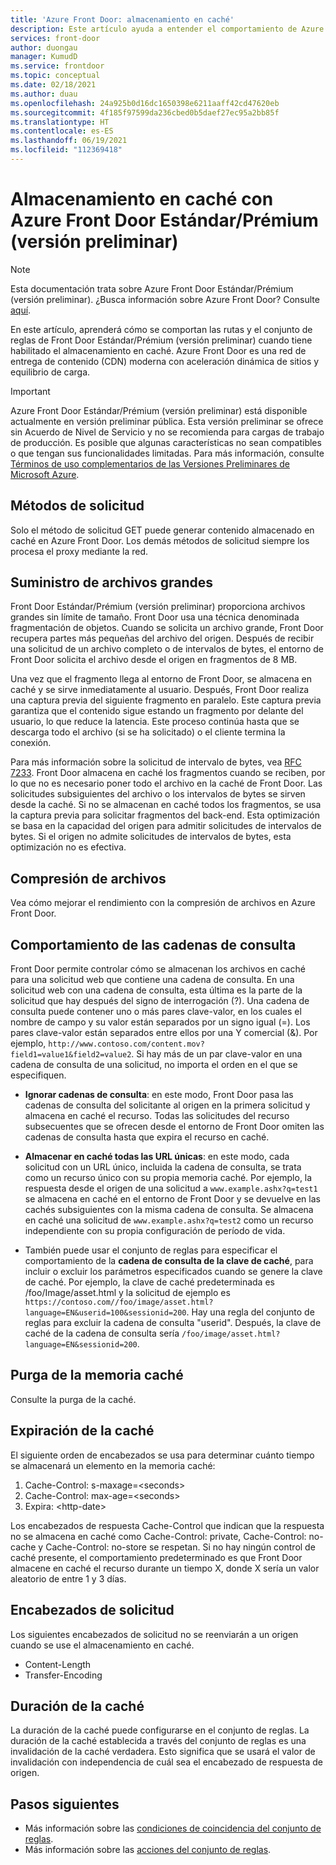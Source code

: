 ```yaml
---
title: 'Azure Front Door: almacenamiento en caché'
description: Este artículo ayuda a entender el comportamiento de Azure Front Door Estándar/Prémium con reglas de enrutamiento que han habilitado el almacenamiento en caché.
services: front-door
author: duongau
manager: KumudD
ms.service: frontdoor
ms.topic: conceptual
ms.date: 02/18/2021
ms.author: duau
ms.openlocfilehash: 24a925b0d16dc1650398e6211aaff42cd47620eb
ms.sourcegitcommit: 4f185f97599da236cbed0b5daef27ec95a2bb85f
ms.translationtype: HT
ms.contentlocale: es-ES
ms.lasthandoff: 06/19/2021
ms.locfileid: "112369418"
---
```

# <a name="caching-with-azure-front-door-standardpremium-preview"></a>Almacenamiento en caché con Azure Front Door Estándar/Prémium (versión preliminar)

> [!Note]
> Esta documentación trata sobre Azure Front Door Estándar/Prémium (versión preliminar). ¿Busca información sobre Azure Front Door? Consulte [aquí](../front-door-overview.md).

En este artículo, aprenderá cómo se comportan las rutas y el conjunto de reglas de Front Door Estándar/Prémium (versión preliminar) cuando tiene habilitado el almacenamiento en caché. Azure Front Door es una red de entrega de contenido (CDN) moderna con aceleración dinámica de sitios y equilibrio de carga.

> [!IMPORTANT]
> Azure Front Door Estándar/Prémium (versión preliminar) está disponible actualmente en versión preliminar pública.
> Esta versión preliminar se ofrece sin Acuerdo de Nivel de Servicio y no se recomienda para cargas de trabajo de producción. Es posible que algunas características no sean compatibles o que tengan sus funcionalidades limitadas.
> Para más información, consulte [Términos de uso complementarios de las Versiones Preliminares de Microsoft Azure](https://azure.microsoft.com/support/legal/preview-supplemental-terms/).

## <a name="request-methods"></a>Métodos de solicitud

Solo el método de solicitud GET puede generar contenido almacenado en caché en Azure Front Door. Los demás métodos de solicitud siempre los procesa el proxy mediante la red.

## <a name="delivery-of-large-files"></a>Suministro de archivos grandes

Front Door Estándar/Prémium (versión preliminar) proporciona archivos grandes sin límite de tamaño. Front Door usa una técnica denominada fragmentación de objetos. Cuando se solicita un archivo grande, Front Door recupera partes más pequeñas del archivo del origen. Después de recibir una solicitud de un archivo completo o de intervalos de bytes, el entorno de Front Door solicita el archivo desde el origen en fragmentos de 8 MB.

Una vez que el fragmento llega al entorno de Front Door, se almacena en caché y se sirve inmediatamente al usuario. Después, Front Door realiza una captura previa del siguiente fragmento en paralelo. Este captura previa garantiza que el contenido sigue estando un fragmento por delante del usuario, lo que reduce la latencia. Este proceso continúa hasta que se descarga todo el archivo (si se ha solicitado) o el cliente termina la conexión.

Para más información sobre la solicitud de intervalo de bytes, vea [RFC 7233](https://www.rfc-editor.org/info/rfc7233).
Front Door almacena en caché los fragmentos cuando se reciben, por lo que no es necesario poner todo el archivo en la caché de Front Door. Las solicitudes subsiguientes del archivo o los intervalos de bytes se sirven desde la caché. Si no se almacenan en caché todos los fragmentos, se usa la captura previa para solicitar fragmentos del back-end. Esta optimización se basa en la capacidad del origen para admitir solicitudes de intervalos de bytes. Si el origen no admite solicitudes de intervalos de bytes, esta optimización no es efectiva.

## <a name="file-compression"></a>Compresión de archivos

Vea cómo mejorar el rendimiento con la compresión de archivos en Azure Front Door.

## <a name="query-string-behavior"></a>Comportamiento de las cadenas de consulta

Front Door permite controlar cómo se almacenan los archivos en caché para una solicitud web que contiene una cadena de consulta. En una solicitud web con una cadena de consulta, esta última es la parte de la solicitud que hay después del signo de interrogación (?). Una cadena de consulta puede contener uno o más pares clave-valor, en los cuales el nombre de campo y su valor están separados por un signo igual (=). Los pares clave-valor están separados entre ellos por una Y comercial (&). Por ejemplo, `http://www.contoso.com/content.mov?field1=value1&field2=value2`. Si hay más de un par clave-valor en una cadena de consulta de una solicitud, no importa el orden en el que se especifiquen.

* **Ignorar cadenas de consulta**: en este modo, Front Door pasa las cadenas de consulta del solicitante al origen en la primera solicitud y almacena en caché el recurso. Todas las solicitudes del recurso subsecuentes que se ofrecen desde el entorno de Front Door omiten las cadenas de consulta hasta que expira el recurso en caché.

* **Almacenar en caché todas las URL únicas**: en este modo, cada solicitud con un URL único, incluida la cadena de consulta, se trata como un recurso único con su propia memoria caché. Por ejemplo, la respuesta desde el origen de una solicitud a `www.example.ashx?q=test1` se almacena en caché en el entorno de Front Door y se devuelve en las cachés subsiguientes con la misma cadena de consulta. Se almacena en caché una solicitud de `www.example.ashx?q=test2` como un recurso independiente con su propia configuración de período de vida.
* También puede usar el conjunto de reglas para especificar el comportamiento de la **cadena de consulta de la clave de caché**, para incluir o excluir los parámetros especificados cuando se genere la clave de caché. Por ejemplo, la clave de caché predeterminada es /foo/Image/asset.html y la solicitud de ejemplo es `https://contoso.com//foo/image/asset.html?language=EN&userid=100&sessionid=200`. Hay una regla del conjunto de reglas para excluir la cadena de consulta "userid". Después, la clave de caché de la cadena de consulta sería `/foo/image/asset.html?language=EN&sessionid=200`.

## <a name="cache-purge"></a>Purga de la memoria caché

Consulte la purga de la caché.

## <a name="cache-expiration"></a>Expiración de la caché
El siguiente orden de encabezados se usa para determinar cuánto tiempo se almacenará un elemento en la memoria caché:</br>
1. Cache-Control: s-maxage=\<seconds>
2. Cache-Control: max-age=\<seconds>
3. Expira: \<http-date>

Los encabezados de respuesta Cache-Control que indican que la respuesta no se almacena en caché como Cache-Control: private, Cache-Control: no-cache y Cache-Control: no-store se respetan.  Si no hay ningún control de caché presente, el comportamiento predeterminado es que Front Door almacene en caché el recurso durante un tiempo X, donde X sería un valor aleatorio de entre 1 y 3 días.

## <a name="request-headers"></a>Encabezados de solicitud

Los siguientes encabezados de solicitud no se reenviarán a un origen cuando se use el almacenamiento en caché.
* Content-Length
* Transfer-Encoding

## <a name="cache-duration"></a>Duración de la caché

La duración de la caché puede configurarse en el conjunto de reglas. La duración de la caché establecida a través del conjunto de reglas es una invalidación de la caché verdadera. Esto significa que se usará el valor de invalidación con independencia de cuál sea el encabezado de respuesta de origen.

## <a name="next-steps"></a>Pasos siguientes

* Más información sobre las [condiciones de coincidencia del conjunto de reglas](concept-rule-set-match-conditions.md).
* Más información sobre las [acciones del conjunto de reglas](concept-rule-set-actions.md).
